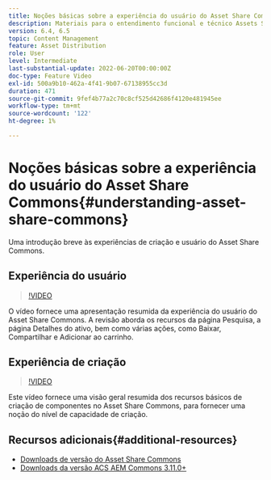 ```yaml
---
title: Noções básicas sobre a experiência do usuário do Asset Share Commons
description: Materiais para o entendimento funcional e técnico Assets Share Commons
version: 6.4, 6.5
topic: Content Management
feature: Asset Distribution
role: User
level: Intermediate
last-substantial-update: 2022-06-20T00:00:00Z
doc-type: Feature Video
exl-id: 500a9b10-462a-4f41-9b07-67138955cc3d
duration: 471
source-git-commit: 9fef4b77a2c70c8cf525d42686f4120e481945ee
workflow-type: tm+mt
source-wordcount: '122'
ht-degree: 1%

---
```


# Noções básicas sobre a experiência do usuário do Asset Share Commons{#understanding-asset-share-commons}

Uma introdução breve às experiências de criação e usuário do Asset Share Commons.

## Experiência do usuário

>[!VIDEO](https://video.tv.adobe.com/v/20497?quality=12&learn=on)

O vídeo fornece uma apresentação resumida da experiência do usuário do Asset Share Commons. A revisão aborda os recursos da página Pesquisa, a página Detalhes do ativo, bem como várias ações, como Baixar, Compartilhar e Adicionar ao carrinho.

## Experiência de criação

>[!VIDEO](https://video.tv.adobe.com/v/20498?quality=12&learn=on)

Este vídeo fornece uma visão geral resumida dos recursos básicos de criação de componentes no Asset Share Commons, para fornecer uma noção do nível de capacidade de criação.

## Recursos adicionais{#additional-resources}

* [Downloads de versão do Asset Share Commons](https://github.com/Adobe-Marketing-Cloud/asset-share-commons/releases)
* [Downloads da versão ACS AEM Commons 3.11.0+](https://github.com/Adobe-Consulting-Services/acs-aem-commons/releases)
